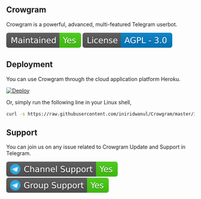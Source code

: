 <h2>Crowgram</h2>
<p title="Crowgram">Crowgram is a powerful, advanced, multi-featured Telegram userbot.</p>

![](assets/maintained.svg)
![](assets/license.svg)

<h2>Deployment</h2>
<p title="Deployment">You can use Crowgram through the cloud application platform Heroku.</p>

[![Deploy](https://www.herokucdn.com/deploy/button.svg)](https://heroku.com/deploy?template=https://github.com/iniridwanul/Crowgram)

Or, simply run the following line in your Linux shell,
```sh
curl -s https://raw.githubusercontent.com/iniridwanul/Crowgram/master/install.sh | bash
```

<h2>Support</h2>
<p title="Support">You can join us on any issue related to Crowgram Update and Support in Telegram.</p>
<a href="https://t.me/crowgram" target="_blank"><img src="assets/telegramchannelsupport.svg"/></a>
<a href="https://t.me/crowgramchat" target="_blank"><img src="assets/telegramgroupsupport.svg"/></a>